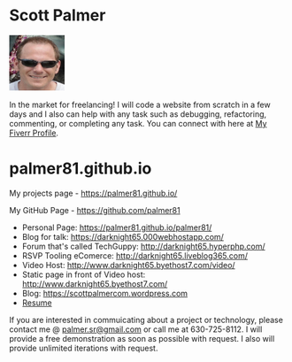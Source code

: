 <h1>Scott Palmer</h1>
<a href="https://techguppy.slack.com/" target="_blank"
    rel="noopener noreferrer"><img
          src="./img/cropped-Scott-Palmer.png"
          alt="Picture of Scott Palmer (Me)"
          width="100" height="100"/></a>


In the market for freelancing! I will code a website from scratch in a few days and I also can help with any task such as debugging, refactoring, commenting, or completing any task. You can connect with here at <a href="https://www.fiverr.com/scott_r_palmer?public_mode=true" target="_blank" rel="noopener noreferrer">My Fiverr Profile</a>.

# palmer81.github.io

My projects page -  https://palmer81.github.io/

My GitHub Page -  https://github.com/palmer81

- Personal Page: https://palmer81.github.io/palmer81/
- Blog for talk: https://darknight65.000webhostapp.com/ 
- Forum that's called TechGuppy: http://darknight65.hyperphp.com/
- RSVP Tooling eComerce: http://darknight65.liveblog365.com/ 
- Video Host: http://www.darknight65.byethost7.com/video/
- Static page in front of Video host: http://www.darknight65.byethost7.com/
- Blog: https://scottpalmercom.wordpress.com
- [Resume](https://palmer81.github.io/Resume)

If you are interested in commuicating about a project or technology, please contact me @ <a href="mailto:palmer.sr@gmail.com">palmer.sr@gmail.com</a> or call me at 630-725-8112. I will provide a free demonstration as soon as possible with request. I also will provide unlimited iterations with request.

